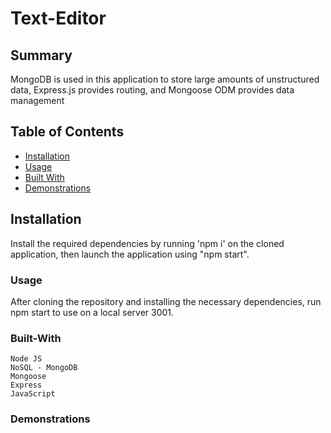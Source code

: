 # Text-Editor

## Summary

MongoDB is used in this application to store large amounts of unstructured data, Express.js provides routing, and Mongoose ODM provides data management

## Table of Contents

- [Installation](#Installation)
- [Usage](#Usage)
- [Built With](#Built-With)
- [Demonstrations](#Demonstrations)

## Installation

Install the required dependencies by running 'npm i' on the cloned application, then launch the application using "npm start".

### Usage

After cloning the repository and installing the necessary dependencies, run npm start to use on a local server 3001.

### Built-With


    Node JS
    NoSQL - MongoDB
    Mongoose
    Express
    JavaScript


### Demonstrations

